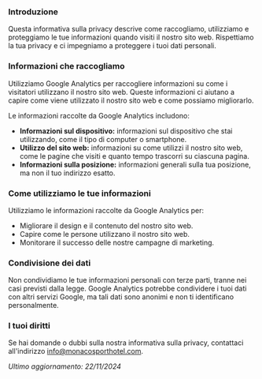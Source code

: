 ### Introduzione

Questa informativa sulla privacy descrive come raccogliamo, utilizziamo e proteggiamo le tue informazioni quando visiti il nostro sito web. Rispettiamo la tua privacy e ci impegniamo a proteggere i tuoi dati personali.

### Informazioni che raccogliamo

Utilizziamo Google Analytics per raccogliere informazioni su come i visitatori utilizzano il nostro sito web. Queste informazioni ci aiutano a capire come viene utilizzato il nostro sito web e come possiamo migliorarlo.

Le informazioni raccolte da Google Analytics includono:

- **Informazioni sul dispositivo:** informazioni sul dispositivo che stai utilizzando, come il tipo di computer o smartphone.
- **Utilizzo del sito web:** informazioni su come utilizzi il nostro sito web, come le pagine che visiti e quanto tempo trascorri su ciascuna pagina.
- **Informazioni sulla posizione:** informazioni generali sulla tua posizione, ma non il tuo indirizzo esatto.

### Come utilizziamo le tue informazioni

Utilizziamo le informazioni raccolte da Google Analytics per:

- Migliorare il design e il contenuto del nostro sito web.
- Capire come le persone utilizzano il nostro sito web.
- Monitorare il successo delle nostre campagne di marketing.

### Condivisione dei dati

Non condividiamo le tue informazioni personali con terze parti, tranne nei casi previsti dalla legge. Google Analytics potrebbe condividere i tuoi dati con altri servizi Google, ma tali dati sono anonimi e non ti identificano personalmente.

### I tuoi diritti

Se hai domande o dubbi sulla nostra informativa sulla privacy, contattaci all'indirizzo [info@monacosporthotel.com](mailto:info@monacosporthotel.com).

_Ultimo aggiornamento: 22/11/2024_
